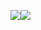 <a href="https://github.com/vn7n24fzkq/github-profile-summary-cards"><img src="http://github-profile-summary-cards.vercel.app/api/cards/stats?username=stevinz&theme=moonlight" /><img src="http://github-profile-summary-cards.vercel.app/api/cards/repos-per-language?username=stevinz&theme=moonlight" /></a>
